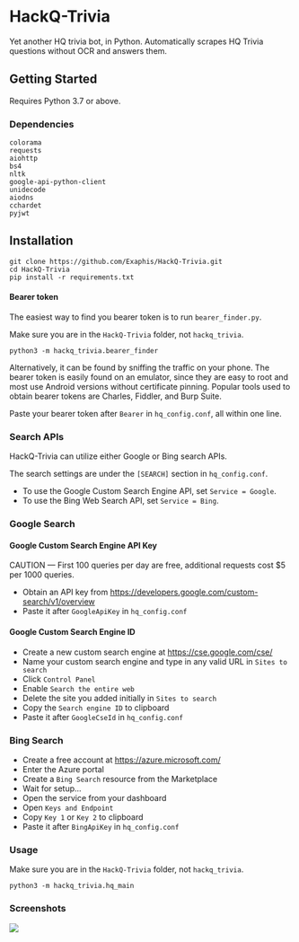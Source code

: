 # HackQ-Trivia
Yet another HQ trivia bot, in Python. Automatically scrapes HQ Trivia questions without OCR and answers them.

## Getting Started
Requires Python 3.7 or above.
### Dependencies
```
colorama
requests
aiohttp
bs4
nltk
google-api-python-client
unidecode
aiodns
cchardet
pyjwt
```
## Installation
```
git clone https://github.com/Exaphis/HackQ-Trivia.git
cd HackQ-Trivia
pip install -r requirements.txt
```
#### Bearer token

The easiest way to find you bearer token is to run `bearer_finder.py`.

Make sure you are in the `HackQ-Trivia` folder, not `hackq_trivia`.

```
python3 -m hackq_trivia.bearer_finder
```

Alternatively, it can be found by sniffing the traffic on your phone. The bearer token is easily found on an emulator, since they are easy to root and most use Android versions without certificate pinning. Popular tools used to obtain bearer tokens are Charles, Fiddler, and Burp Suite.
 
Paste your bearer token after `Bearer` in `hq_config.conf`, all within one line.

### Search APIs

HackQ-Trivia can utilize either Google or Bing search APIs.

The search settings are under the `[SEARCH]` section in `hq_config.conf`.
* To use the Google Custom Search Engine API, set `Service = Google`.
* To use the Bing Web Search API, set `Service = Bing`.

### Google Search
#### Google Custom Search Engine API Key
CAUTION — First 100 queries per day are free, additional requests cost $5 per 1000 queries.
* Obtain an API key from https://developers.google.com/custom-search/v1/overview
* Paste it after `GoogleApiKey` in `hq_config.conf`


#### Google Custom Search Engine ID
* Create a new custom search engine at https://cse.google.com/cse/
* Name your custom search engine and type in any valid URL in `Sites to search`
* Click `Control Panel`
* Enable `Search the entire web`
* Delete the site you added initially in `Sites to search`
* Copy the `Search engine ID` to clipboard
* Paste it after `GoogleCseId` in `hq_config.conf`

### Bing Search
* Create a free account at https://azure.microsoft.com/
* Enter the Azure portal
* Create a `Bing Search` resource from the Marketplace
* Wait for setup...
* Open the service from your dashboard
* Open `Keys and Endpoint`
* Copy `Key 1` or `Key 2` to clipboard
* Paste it after `BingApiKey` in `hq_config.conf`

### Usage
Make sure you are in the `HackQ-Trivia` folder, not `hackq_trivia`.
```
python3 -m hackq_trivia.hq_main
```

### Screenshots
![](https://raw.githubusercontent.com/Exaphis/HackQ-Trivia/master/screenshots/1.png)
